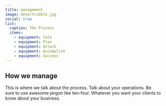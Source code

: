```yaml
---
title: management
image: desertrubble.jpg
social: true
list:
  caption: The Process
  items:
    - equipment: Talk
    - equipment: Plan
    - equipment: Attack
    - equipment: Accomplish
    - equipment: Success
---
```


<section>
<h2>How we manage</h2>
This is where we talk about the process. Talk about your operations. Be sure to use awesome jargon like ten-four. Whatever you want your clients to know about your business.
</section>
